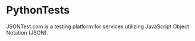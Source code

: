 # PythonTests
JSONTest.com is a testing platform for services utilizing JavaScript Object Notation (JSON).
